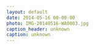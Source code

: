 ```yaml
---
layout: default
date: 2014-05-16 00-00-00
photo: IMG-20140516-WA0003.jpg
caption_header: unknown
caption: unknown
---
```

